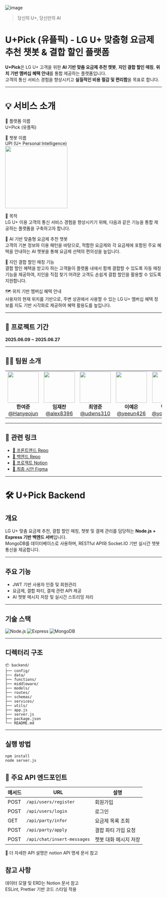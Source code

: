 ![image](https://github.com/user-attachments/assets/36e40504-633a-47c9-a790-07bd92c9e027)

> 당신의 U+, 당신만의 AI

# U+Pick (유플픽) - LG U+ 맞춤형 요금제 추천 챗봇 & 결합 할인 플랫폼

**U+Pick**은 LG U+ 고객을 위한 **AI 기반 맞춤 요금제 추천 챗봇**, **지인 결합 할인 매칭**, **위치 기반 멤버십 혜택 안내**를 통합 제공하는 플랫폼입니다.  
고객의 통신 서비스 경험을 향상시키고 **실질적인 비용 절감 및 편리함**을 목표로 합니다.

---
# 💡 서비스 소개  
📱 플랫폼 이름  
U+Pick (유플픽)  

🤖 챗봇 이름  
UPI (U+ Personal Intelligence)  
<img src="https://github.com/user-attachments/assets/efbe1b87-da10-4987-8e01-88d3af87ec65" width="200"/>


🎯 목적  
LG U+ 이용 고객의 통신 서비스 경험을 향상시키기 위해, 다음과 같은 기능을 통합 제공하는 플랫폼을 구축하고자 합니다.

🧠 AI 기반 맞춤형 요금제 추천 챗봇  
고객의 기본 정보와 이용 패턴을 바탕으로,
적합한 요금제와 각 요금제에 포함된 주요 혜택을 안내하는 AI 챗봇을 통해 요금제 선택의 편의성을 높입니다.

👥 지인 결합 할인 매칭 기능  
결합 할인 혜택을 받고자 하는 고객들이 플랫폼 내에서 함께 결합할 수 있도록 자동 매칭 기능을 제공하여,
지인을 직접 찾기 어려운 고객도 손쉽게 결합 할인을 활용할 수 있도록 지원합니다.

🗺️ 위치 기반 멤버십 혜택 안내  
사용자의 현재 위치를 기반으로,
주변 상권에서 사용할 수 있는 LG U+ 멤버십 혜택 정보를 지도 기반 시각화로 제공하여 혜택 활용도를 높입니다.

---

## 📅 프로젝트 기간

**2025.06.09 ~ 2025.06.27**

---

## 👨‍💻 팀원 소개

<table>
  <tr>
    <td align="center">
      <img src="https://avatars.githubusercontent.com/u/110558148?v=4" width="100" /><br/>
      <strong>한여준</strong><br/>
      <a href="https://github.com/Hanyeojun">@Hanyeojun</a>
    </td>
    <td align="center">
      <img src="https://avatars.githubusercontent.com/u/63743294?v=4" width="100" /><br/>
      <strong>임재찬</strong><br/>
      <a href="https://github.com/alex8396">@alex8396</a>
    </td>
    <td align="center">
      <img src="https://avatars.githubusercontent.com/u/101700659?v=4" width="100" /><br/>
      <strong>최영준</strong><br/>
      <a href="https://github.com/udwns310">@udwns310</a>
    </td>
    <td align="center">
      <img src="https://avatars.githubusercontent.com/u/88296511?v=4" width="100" /><br/>
      <strong>이예은</strong><br/>
      <a href="https://github.com/yeeun426">@yeeun426</a>
    </td>
    <td align="center">
      <img src="https://avatars.githubusercontent.com/u/180901036?v=4" width="100" /><br/>
      <strong>박용규</strong><br/>
      <a href="https://github.com/yonggyu99">@yonggyu99</a>
    </td>
  </tr>
</table>

---

## 🔗 관련 링크

- [🔗 프론트엔드 Repo](https://github.com/U-Plus-Pick/Pick_Front)
- [🔗 백엔드 Repo](https://github.com/U-Plus-Pick/Pick_Back)
- [🔗 프로젝트 Notion](https://wonderful-dewberry-9d0.notion.site/04-U-Pick-206796e7580e80cf8e1cefc9df8d4c23?source=copy_link)
- [🔗 최종 시안 Figma](https://www.figma.com/design/qaATYVnUNOeFKnJQU6mdX2/U-Pick?node-id=0-1&p=f&t=FEsA1aEdVqXb2dNQ-0)
---

# 🛠️ U+Pick Backend

## 개요

LG U+ 맞춤 요금제 추천, 결합 할인 매칭, 챗봇 및 결제 관리를 담당하는 **Node.js + Express 기반 백엔드 서버**입니다.  
MongoDB를 데이터베이스로 사용하며, RESTful API와 Socket.IO 기반 실시간 챗봇 통신을 제공합니다.

---

## 주요 기능

- JWT 기반 사용자 인증 및 회원관리
- 요금제, 결합 파티, 결제 관련 API 제공
- AI 챗봇 메시지 저장 및 실시간 스트리밍 처리

---

## 기술 스택

![Node.js](https://img.shields.io/badge/Node.js-339933?style=flat&logo=node.js&logoColor=white)
![Express](https://img.shields.io/badge/Express-000000?style=flat&logo=express&logoColor=white)
![MongoDB](https://img.shields.io/badge/MongoDB-47A248?style=flat&logo=mongodb&logoColor=white)

---

## 디렉터리 구조

````
📦 backend/
├── config/          
├── data/
├── functions/  
├── middleware/      
├── models/      
├── routes/
├── schemas/     
├── services/        
├── utils/           
├── app.js         
├── server.js                     
├── package.json   
└── README.md        

````
---

## 실행 방법

```bash
npm install
node server.js
````

## 📌 주요 API 엔드포인트

| 메서드 | URL                   | 설명                     |
|--------|------------------------|--------------------------|
| POST   | `/api/users/register` | 회원가입                 |
| POST   | `/api/users/login`    | 로그인                   |
| GET    | `/api/party/infor`    | 요금제 목록 조회         |
| POST   | `/api/party/apply`    | 결합 파티 가입 요청      |
| POST    | `/api/chat/insert-messages`        | 챗봇 대화 메시지 저장       |


📌 더 자세한 API 설명은 notion API 명세 문서 참고

## 참고 사항
데이터 모델 및 ERD는 Notion 문서 참고  
ESLint, Prettier 기반 코드 스타일 적용

